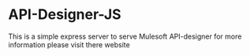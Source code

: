 # API-Designer-JS

This is a simple express server to serve Mulesoft API-designer for more information please visit there website
